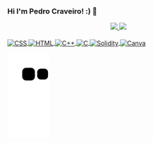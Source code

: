 ### Hi I'm Pedro Craveiro! :) 🌱

<div align="center"> <!-- Imagens -->
  <a href="https://github.com/pecraveiro">
  <img height="180em" src="https://github-readme-stats.vercel.app/api?username=pecraveiro&show_icons=true&theme=graywhite&include_all_commits=true&count_private=true"/>
  <img height="180em" src="https://github-readme-stats.vercel.app/api/top-langs/?username=pecraveiro&layout=compact&langs_count=7&theme=graywhite"/>
</div><br>
  
<div style="display: inline_block">
<img align="center" alt="CSS" height="30" width="40" <img src="https://cdn.jsdelivr.net/gh/devicons/devicon/icons/css3/css3-original.svg"/>
<img align="center" alt="HTML" height="30" width="40" <img src="https://cdn.jsdelivr.net/gh/devicons/devicon/icons/html5/html5-original.svg"/>
<img align="center" alt="C++" height="30" width="40" <img src="https://cdn.jsdelivr.net/gh/devicons/devicon/icons/cplusplus/cplusplus-original.svg"/>
<img align="center" alt="C" height="30" width="40" <img src="https://cdn.jsdelivr.net/gh/devicons/devicon/icons/c/c-original.svg"/>
<img align="center" alt="Solidity" height="30" width="40" <img src="https://upload.wikimedia.org/wikipedia/commons/9/98/Solidity_logo.svg"/>
<img align="center" alt="Canva" height="30" width="40" <img src="https://cdn.jsdelivr.net/gh/devicons/devicon/icons/canva/canva-original.svg"/>

</div>  
 
![Snake animation](https://github.com/pecraveiro/pecraveiro/blob/output/github-contribution-grid-snake.svg)
